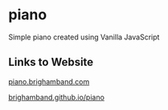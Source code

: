 # piano
Simple piano created using Vanilla JavaScript

## Links to Website

[piano.brighamband.com](https://piano.brighamband.com)

[brighamband.github.io/piano](https://brighamband.github.io/piano)
